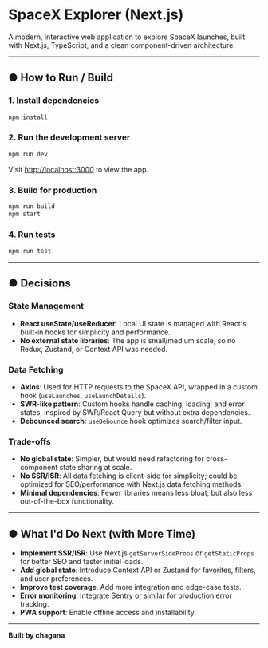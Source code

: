 # SpaceX Explorer (Next.js)

A modern, interactive web application to explore SpaceX launches, built with Next.js, TypeScript, and a clean component-driven architecture.

---

## ● How to Run / Build

### 1. **Install dependencies**
```bash
npm install
```

### 2. **Run the development server**
```bash
npm run dev
```
Visit [http://localhost:3000](http://localhost:3000) to view the app.

### 3. **Build for production**
```bash
npm run build
npm start
```

### 4. **Run tests**
```bash
npm run test
```

---

## ● Decisions

### State Management
- **React useState/useReducer**: Local UI state is managed with React's built-in hooks for simplicity and performance.
- **No external state libraries**: The app is small/medium scale, so no Redux, Zustand, or Context API was needed.

### Data Fetching
- **Axios**: Used for HTTP requests to the SpaceX API, wrapped in a custom hook (`useLaunches`, `useLaunchDetails`).
- **SWR-like pattern**: Custom hooks handle caching, loading, and error states, inspired by SWR/React Query but without extra dependencies.
- **Debounced search**: `useDebounce` hook optimizes search/filter input.

### Trade-offs
- **No global state**: Simpler, but would need refactoring for cross-component state sharing at scale.
- **No SSR/ISR**: All data fetching is client-side for simplicity; could be optimized for SEO/performance with Next.js data fetching methods.
- **Minimal dependencies**: Fewer libraries means less bloat, but also less out-of-the-box functionality.

---

## ● What I'd Do Next (with More Time)

- **Implement SSR/ISR**: Use Next.js `getServerSideProps` or `getStaticProps` for better SEO and faster initial loads.
- **Add global state**: Introduce Context API or Zustand for favorites, filters, and user preferences.
- **Improve test coverage**: Add more integration and edge-case tests.
- **Error monitoring**: Integrate Sentry or similar for production error tracking.
- **PWA support**: Enable offline access and installability.

---

**Built by chagana**
